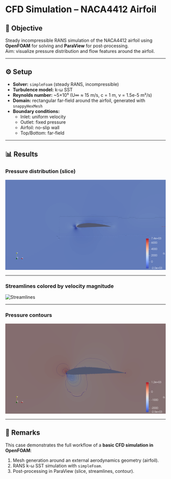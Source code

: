 # CFD Simulation – NACA4412 Airfoil

## 🎯 Objective
Steady incompressible RANS simulation of the NACA4412 airfoil using **OpenFOAM** for solving and **ParaView** for post-processing.  
Aim: visualize pressure distribution and flow features around the airfoil.

---

## ⚙️ Setup
- **Solver:** `simpleFoam` (steady RANS, incompressible)  
- **Turbulence model:** k-ω SST  
- **Reynolds number:** ~5×10⁵ (U∞ ≈ 15 m/s, c = 1 m, ν = 1.5e-5 m²/s)  
- **Domain:** rectangular far-field around the airfoil, generated with `snappyHexMesh`  
- **Boundary conditions:**  
  - Inlet: uniform velocity  
  - Outlet: fixed pressure  
  - Airfoil: no-slip wall  
  - Top/Bottom: far-field  

---

## 📊 Results

### Pressure distribution (slice)
![Pressure Slice](results/figures/pressure_slice.png)

---

### Streamlines colored by velocity magnitude
![Streamlines](results/figures/streamlines.png)

---

### Pressure contours
![Pressure Contour](results/figures/pressure_contour.png)

---

## 📝 Remarks
This case demonstrates the full workflow of a **basic CFD simulation in OpenFOAM**:
1. Mesh generation around an external aerodynamics geometry (airfoil).  
2. RANS k-ω SST simulation with `simpleFoam`.  
3. Post-processing in ParaView (slice, streamlines, contour).  


